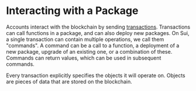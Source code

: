 # Interacting with a Package

Accounts interact with the blockchain by sending [transactions](./what-is-a-transaction.md). Transactions can call functions in a package, and can also deploy new packages. On Sui, a single transaction can contain multiple operations, we call them "commands". A command can be a call to a function, a deployment of a new package, upgrade of an existing one, or a combination of these. Commands can return values, which can be used in subsequent commands.

Every transaction explicitly specifies the objects it will operate on. Objects are pieces of data that are stored on the blockchain.

<!--
    Add an overview of types of transactions
    Give a schematic example of a transaction
-->

